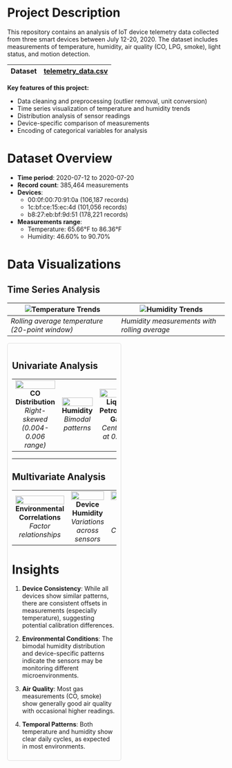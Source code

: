 # Project Description

This repository contains an analysis of IoT device telemetry data collected from three smart devices between July 12-20, 2020. The dataset includes measurements of temperature, humidity, air quality (CO, LPG, smoke), light status, and motion detection.

| Dataset | [telemetry_data.csv](https://drive.google.com/file/d/1LLvC8VJbfBYmFm22uP7gqgNPByg8GCY7/view?usp=sharing) |
|----------|------|


**Key features of this project:**
- Data cleaning and preprocessing (outlier removal, unit conversion)
- Time series visualization of temperature and humidity trends
- Distribution analysis of sensor readings
- Device-specific comparison of measurements
- Encoding of categorical variables for analysis

# Dataset Overview

- **Time period**: 2020-07-12 to 2020-07-20
- **Record count**: 385,464 measurements
- **Devices**:
  - 00:0f:00:70:91:0a (106,187 records)
  - 1c:bf:ce:15:ec:4d (101,056 records)
  - b8:27:eb:bf:9d:51 (178,221 records)
- **Measurements range**:
  - Temperature: 65.66°F to 86.36°F
  - Humidity: 46.60% to 90.70%
# Data Visualizations

## Time Series Analysis

| ![Temperature Trends](https://github.com/user-attachments/assets/853acd8b-c00b-4daf-8306-0993edca9117) | ![Humidity Trends](https://github.com/user-attachments/assets/507828fe-9e7b-4126-bbe4-a4d033e365b7) |
|-------------------------------------------------------------------------------------------------------|----------------------------------------------------------------------------------------------------|
| *Rolling average temperature (20-point window)*                                                        | *Humidity measurements with rolling average*                                                       |

<div style="display: flex; justify-content: space-between;">
<div style="width: 48%; border: 1px solid #ddd; padding: 10px; border-radius: 5px;">



## Univariate Analysis

<table>
  <tr>
    <td align="center" width="20%">
      <img src="https://github.com/user-attachments/assets/0e67f000-d89b-4514-bf4c-69a2ad9f7d9e" width="100%">
      <br><strong>CO Distribution</strong>
      <br><em>Right-skewed (0.004-0.006 range)</em>
    </td>
    <td align="center" width="20%">
      <img src="https://github.com/user-attachments/assets/886d9bb3-83ad-422b-bf23-21a282cc4186" width="100%">
      <br><strong>Humidity</strong>
      <br><em>Bimodal patterns</em>
    </td>
    <td align="center" width="20%">
      <img src="https://github.com/user-attachments/assets/6bfb1f4f-6252-49c0-ace2-bbeff3329270" width="100%">
      <br><strong>Liquid Petroleum Gas</strong>
      <br><em>Centered at 0.007</em>
    </td>
    <td align="center" width="20%">
      <img src="https://github.com/user-attachments/assets/255c526e-ad46-4027-a0db-6ca7a93a5197" width="100%">
      <br><strong>Smoke</strong>
      <br><em>Most <0.02</em>
    </td>
    <td align="center" width="20%">
      <img src="https://github.com/user-attachments/assets/ce5e16b6-f1f4-4c2f-99dc-b545b2228221" width="100%">
      <br><strong>Temperature</strong>
      <br><em>Underlying patterns</em>
    </td>
  </tr>
</table>

---

## Multivariate Analysis

<table>
  <tr>
    <td align="center" width="20%">
      <img src="https://github.com/user-attachments/assets/af0dc650-41e1-4204-98db-d8cf921e7d8c" width="100%">
      <br><strong>Environmental Correlations</strong>
      <br><em>Factor relationships</em>
    </td>
    <td align="center" width="20%">
      <img src="https://github.com/user-attachments/assets/7efac3de-abcb-4f6c-8af7-96b25fd3d016" width="100%">
      <br><strong>Device Humidity</strong>
      <br><em>Variations across sensors</em>
    </td>
    <td align="center" width="20%">
      <img src="https://github.com/user-attachments/assets/3c7f3816-83d3-43b5-a246-1224e859cccd" width="100%">
      <br><strong>Liquid Petroleum Gas (LPG)</strong>
      <br><em>Concentration patterns</em>
    </td>
    <td align="center" width="20%">
      <img src="https://github.com/user-attachments/assets/f8d35cb6-9301-4c7d-85df-b1251cbfbc4e" width="100%">
      <br><strong>Smoke by Device</strong>
      <br><em>Detection patterns</em>
    </td>
    <td align="center" width="20%">
      <img src="https://github.com/user-attachments/assets/81b00bbe-1399-46c4-8471-1f589abaec7e" width="100%">
      <br><strong>Device Temperatures</strong>
      <br><em>Calibration differences</em>
    </td>
  </tr>
</table>


# Insights

1. **Device Consistency**: While all devices show similar patterns, there are consistent offsets in measurements (especially temperature), suggesting potential calibration differences.

2. **Environmental Conditions**: The bimodal humidity distribution and device-specific patterns indicate the sensors may be monitoring different microenvironments.

3. **Air Quality**: Most gas measurements (CO, smoke) show generally good air quality with occasional higher readings.
   
4. **Temporal Patterns**: Both temperature and humidity show clear daily cycles, as expected in most environments.



